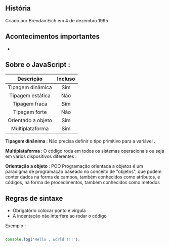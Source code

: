 
## História

 <p> Criado por Brendan Eich em 4 de dezembro 1995  </p> 

## Acontecimentos importantes 

*


## Sobre o JavaScript : 

| Descrição | Incluso | 
|:--:|:--:|
|Tipagem dinâmica | Sim |
|Tipagem estática | Não | 
|Tipagem fraca | Sim |
|Tipagem forte | Não |
|Orientado a objeto | Sim |
|Multiplataforma | Sim |

<strong>Tipagem dinânima </strong> : Não precisa definir o tipo primitivo para a variável . </p> 
<strong>Multiplataforma </strong> : O código roda em todos os sistemas operacionais ou seja em vários dispositivos diferentes . </p> 
<strong>Orientação a objeto </strong> : POO Programação orientada a objetos é um paradigma de programação baseado no conceito de "objetos", que podem conter dados na forma de campos, também conhecidos como atributos, e códigos, na forma de procedimentos, também conhecidos como métodos </p>

## Regras de sintaxe 

* Obrigatório colocar ponto e virgula 
* A indentação não interfere ao rodar o código


Exemplo :

```javascript

console.log('Hello , world !!!');

```
